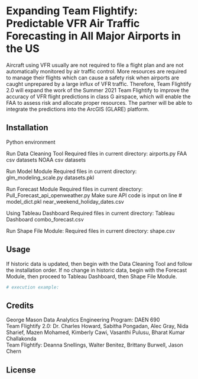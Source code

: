 # Expanding Team Flightify: Predictable VFR Air Traffic Forecasting in All Major Airports in the US
Aircraft using VFR usually are not required to file a flight plan and are not automatically monitored by air traffic control. More resources are required to manage their flights which can cause a safety risk when airports are caught unprepared by a large influx of VFR traffic. Therefore, Team Flightify 2.0 will expand the work of the Summer 2021 Team Flightify to improve the accuracy of VFR flight predictions in class G airspace, which will enable the FAA to assess risk and allocate proper resources. The partner will be able to integrate the predictions into the ArcGIS (GLARE) platform. 

## Installation
Python environment

Run Data Cleaning Tool
Required files in current directory:
    airports.py
    FAA csv datasets
    NOAA csv datasets
    
Run Model Module
  Required files in current directory:
    glm_modeling_scale.py
    datasets.pkl

Run Forecast Module
  Required files in current directory:
    Pull_Forecast_api_openweather.py
      Make sure API code is input on line #
    model_dict.pkl
    near_weekend_holiday_dates.csv
    
Using Tableau Dashboard
  Required files in current directory:
    Tableau Dashboard
    combo_forecast.csv
    
Run Shape File Module:
  Required files in current directory:
    shape.csv
    

## Usage

If historic data is updated, then begin with the Data Cleaning Tool and follow the installation order.
If no change in historic data, begin with the Forecast Module, then proceed to Tableau Dashboard, then Shape File Module.

```python
# execution example:
```
## Credits
George Mason Data Analytics Engineering Program: DAEN 690\
Team Flightify 2.0: Dr. Charles Howard, Sabitha Pongadan, Alec Gray, Nida Sharief, Mazen Mohamed, Kimberly Cawi, Vasanthi Pulusu, Bharat Kumar Challakonda\
Team Flightify: Deanna Snellings, Walter Benitez, Brittany Burwell, Jason Chern

## License


